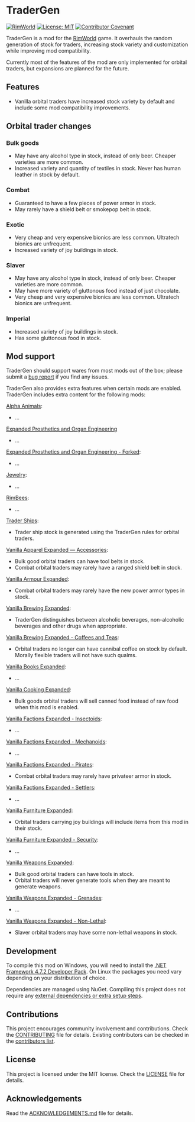 # TraderGen

[![RimWorld](https://img.shields.io/badge/RimWorld-1.3-informational)](https://rimworldgame.com/) [![License: MIT](https://img.shields.io/badge/License-MIT-yellow.svg)](https://opensource.org/licenses/MIT) [![Contributor Covenant](https://img.shields.io/badge/Contributor%20Covenant-2.1-4baaaa.svg)](CODE_OF_CONDUCT.md)

TraderGen is a mod for the [RimWorld](https://rimworldgame.com/) game. It overhauls the random generation of stock for traders, increasing stock variety and customization while improving mod compatibility.

Currently most of the features of the mod are only implemented for orbital traders, but expansions are planned for the future.

## Features

* Vanilla orbital traders have increased stock variety by default and include some mod compatibility improvements.

## Orbital trader changes

### Bulk goods

* May have any alcohol type in stock, instead of only beer. Cheaper varieties are more common.
* Increased variety and quantity of textiles in stock. Never has human leather in stock by default.

### Combat

* Guaranteed to have a few pieces of power armor in stock.
* May rarely have a shield belt or smokepop belt in stock.

### Exotic

* Very cheap and very expensive bionics are less common. Ultratech bionics are unfrequent.
* Increased variety of joy buildings in stock.

### Slaver

* May have any alcohol type in stock, instead of only beer. Cheaper varieties are more common.
* May have more variety of gluttonous food instead of just chocolate.
* Very cheap and very expensive bionics are less common. Ultratech bionics are unfrequent.

### Imperial
* Increased variety of joy buildings in stock.
* Has some gluttonous food in stock.

## Mod support

TraderGen should support wares from most mods out of the box; please submit a [bug report](CONTRIBUTING.md) if you find any issues.

TraderGen also provides extra features when certain mods are enabled. TraderGen includes extra content for the following mods:  

[Alpha Animals](https://steamcommunity.com/sharedfiles/filedetails/?id=1541721856):

* ...

[Expanded Prosthetics and Organ Engineering](https://steamcommunity.com/sharedfiles/filedetails/?id=725956940)

* ...
  
[Expanded Prosthetics and Organ Engineering - Forked](https://steamcommunity.com/sharedfiles/filedetails/?id=1949064302):

* ...

[Jewelry](https://steamcommunity.com/workshop/filedetails/?id=2020964421):

* ...

[RimBees](https://steamcommunity.com/sharedfiles/filedetails/?id=1558161673):

* ...

[Trader Ships](https://steamcommunity.com/sharedfiles/filedetails/?id=2046222331):

* Trader ship stock is generated using the TraderGen rules for orbital traders.

[Vanilla Apparel Expanded — Accessories](https://steamcommunity.com/sharedfiles/filedetails/?id=2521176396):

* Bulk good orbital traders can have tool belts in stock.
* Combat orbital traders may rarely have a ranged shield belt in stock.

[Vanilla Armour Expanded](https://steamcommunity.com/workshop/filedetails/?id=1814988282):

* Combat orbital traders may rarely have the new power armor types in stock.

[Vanilla Brewing Expanded](https://steamcommunity.com/sharedfiles/filedetails/?id=2186560858):

* TraderGen distinguishes between alcoholic beverages, non-alcoholic beverages and other drugs when appropriate.

[Vanilla Brewing Expanded - Coffees and Teas](https://steamcommunity.com/sharedfiles/filedetails/?id=2275449762):

* Orbital traders no longer can have cannibal coffee on stock by default. Morally flexible traders will not have such qualms.

[Vanilla Books Expanded](https://steamcommunity.com/workshop/filedetails/?id=2193152410):

* ...

[Vanilla Cooking Expanded](https://steamcommunity.com/sharedfiles/filedetails/?id=2134308519):

* Bulk goods orbital traders will sell canned food instead of raw food when this mod is enabled.

[Vanilla Factions Expanded - Insectoids](https://steamcommunity.com/sharedfiles/filedetails/?id=2149755445):

* ... 

[Vanilla Factions Expanded - Mechanoids](https://steamcommunity.com/sharedfiles/filedetails/?id=2329011599):

* ...

[Vanilla Factions Expanded - Pirates](https://steamcommunity.com/sharedfiles/filedetails/?id=2723801948):

* Combat orbital traders may rarely have privateer armor in stock.

[Vanilla Factions Expanded - Settlers](https://steamcommunity.com/sharedfiles/filedetails/?id=2052918119):

* ...

[Vanilla Furniture Expanded](https://steamcommunity.com/sharedfiles/filedetails/?id=1718190143):

* Orbital traders carrying joy buildings will include items from this mod in their stock.

[Vanilla Furniture Expanded - Security](https://steamcommunity.com/workshop/filedetails/?id=1845154007):

* ...

[Vanilla Weapons Expanded](https://steamcommunity.com/sharedfiles/filedetails/?id=1814383360):

* Bulk good orbital traders can have tools in stock.
* Orbital traders will never generate tools when they are meant to generate weapons.

[Vanilla Weapons Expanded - Grenades](https://steamcommunity.com/sharedfiles/filedetails/?id=2194472657):

* ...

[Vanilla Weapons Expanded - Non-Lethal](https://steamcommunity.com/sharedfiles/filedetails/?id=2454918354):

* Slaver orbital traders may have some non-lethal weapons in stock.

## Development

To compile this mod on Windows, you will need to install the [.NET Framework 4.7.2 Developer Pack](https://dotnet.microsoft.com/en-us/download/dotnet-framework/net472). On Linux the packages you need vary depending on your distribution of choice.

Dependencies are managed using NuGet. Compiling this project does not require any [external dependencies or extra setup steps](https://ludeon.com/forums/index.php?topic=49914.0).

## Contributions

This project encourages community involvement and contributions. Check the [CONTRIBUTING](CONTRIBUTING.md) file for details. Existing contributors can be checked in the [contributors list](https://gitlab.com/joseasoler/tradergen/-/graphs/main).

## License

This project is licensed under the MIT license. Check the [LICENSE](LICENSE) file for details.

## Acknowledgements

Read the [ACKNOWLEDGEMENTS.md](ACKNOWLEDGEMENTS.md) file for details.

